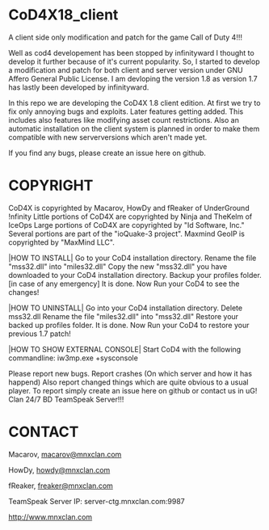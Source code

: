 CoD4X18_client
==============

A client side only modification and patch for the game Call of Duty 4!!!

Well as cod4 developement has been stopped by infinityward I thought to develop it further because of it's current popularity. So, I started to develop a modification and patch for both client and server version under GNU Affero General Public License. I am devloping the version 1.8 as version 1.7 has lastly been developed by infinityward.


In this repo we are developing the CoD4X 1.8 client edition. At first we try to fix only annoying bugs and exploits. Later features getting added. This includes also features like modifying asset count restrictions. Also an automatic installation on the client system is planned in order to make them compatible with new serverversions which aren't made yet.

If you find any bugs, please create an issue here on github.



COPYRIGHT
=========
CoD4X is copyrighted by Macarov, HowDy and fReaker of UnderGround !nfinity
Little portions of CoD4X are copyrighted by Ninja and TheKelm of IceOps
Large portions of CoD4X are copyrighted by "Id Software, Inc."
Several portions are part of the "ioQuake-3 project".
Maxmind GeoIP is copyrighted by "MaxMind LLC".



|HOW TO INSTALL|
Go to your CoD4 installation directory.
Rename the file "mss32.dll" into "miles32.dll"
Copy the new "mss32.dll" you have downloaded to your CoD4 installation directory.
Backup your profiles folder. [in case of any emergency]
It is done. Now Run your CoD4 to see the changes!

|HOW TO UNINSTALL|
Go into your CoD4 installation directory.
Delete mss32.dll
Rename the file "miles32.dll" into "mss32.dll"
Restore your backed up profiles folder.
It is done. Now Run your CoD4 to restore your previous 1.7 patch!

|HOW TO SHOW EXTERNAL CONSOLE|
Start CoD4 with the following commandline: iw3mp.exe +sysconsole

Please report new bugs. Report crashes (On which server and how it has happend)
Also report changed things which are quite obvious to a usual player. To report simply create an issue here on github or contact us in uG! Clan 24/7 BD TeamSpeak Server!!!





CONTACT
=======

Macarov, macarov@mnxclan.com

HowDy, howdy@mnxclan.com

fReaker, freaker@mnxclan.com

TeamSpeak Server IP: server-ctg.mnxclan.com:9987

http://www.mnxclan.com

